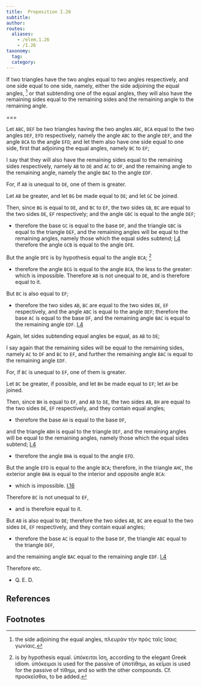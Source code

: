 ```yaml
---
title:  Proposition I.26
subtitle:
author:
routes:
  aliases:
    - /elem.1.26
    - /I.26
taxonomy:
  tag:
  category:
---
```


If two triangles have the two angles equal to two angles respectively, and one side equal to one side, namely, either the side adjoining the equal angles, [^I.26:1] or that subtending one of the equal angles, they will also have the remaining sides equal to the remaining sides and the remaining angle to the remaining angle. 

===

Let `ABC`, `DEF` be two triangles having the two angles `ABC`, `BCA` equal to the two angles `DEF`, `EFD` respectively, namely the angle `ABC` to the angle `DEF`, and the angle `BCA` to the angle `EFD`; and let them also have one side equal to one side, first that adjoining the equal angles, namely `BC` to `EF`;

I say that they will also have the remaining sides equal to the remaining sides respectively, namely `AB` to `DE` and `AC` to `DF`, and the remaining angle to the remaining angle, namely the angle `BAC` to the angle `EDF`.

For, if `AB` is unequal to `DE`, one of them is greater.

Let `AB` be greater, and let `BG` be made equal to `DE`; and let `GC` be joined. 

Then, since `BG` is equal to `DE`, and `BC` to `EF`, the two sides `GB`, `BC` are equal to the two sides `DE`, `EF` respectively; and the angle `GBC` is equal to the angle `DEF`;

- therefore the base `GC` is equal to the base `DF`, and the triangle `GBC` is equal to the triangle `DEF`, and the remaining angles will be equal to the remaining angles, namely those which the equal sides subtend; [I.4] therefore the angle `GCB` is equal to the angle `DFE`.

But the angle `DFE` is by hypothesis equal to the angle `BCA`; [^I.26:2]

- therefore the angle `BCG` is equal to the angle `BCA`, the less to the greater: which is impossible. Therefore `AB` is not unequal to `DE`, and is therefore equal to it.

But `BC` is also equal to `EF`; 

- therefore the two sides `AB`, `BC` are equal to the two sides `DE`, `EF` respectively, and the angle `ABC` is equal to the angle `DEF`; therefore the base `AC` is equal to the base `DF`, and the remaining angle `BAC` is equal to the remaining angle `EDF`. [I.4]

Again, let sides subtending equal angles be equal, as `AB` to `DE`;

I say again that the remaining sides will be equal to the remaining sides, namely `AC` to `DF` and `BC` to `EF`, and further the remaining angle `BAC` is equal to the remaining angle `EDF`.

For, if `BC` is unequal to `EF`, one of them is greater.

Let `BC` be greater, if possible, and let `BH` be made equal to `EF`; let `AH` be joined. 

Then, since `BH` is equal to `EF`, and `AB` to `DE`, the two sides `AB`, `BH` are equal to the two sides `DE`, `EF` respectively, and they contain equal angles;

- therefore the base `AH` is equal to the base `DF`,

and the triangle `ABH` is equal to the triangle `DEF`, and the remaining angles will be equal to the remaining angles, namely those which the equal sides subtend; [I.4]

- therefore the angle `BHA` is equal to the angle `EFD`.

But the angle `EFD` is equal to the angle `BCA`; therefore, in the triangle `AHC`, the exterior angle `BHA` is equal to the interior and opposite angle `BCA`:

- which is impossible. [I.16]

Therefore `BC` is not unequal to `EF`,

- and is therefore equal to it.

But `AB` is also equal to `DE`; therefore the two sides `AB`, `BC` are equal to the two sides `DE`, `EF` respectively, and they contain equal angles;

- therefore the base `AC` is equal to the base `DF`, the triangle `ABC` equal to the triangle `DEF`,

and the remaining angle `BAC` equal to the remaining angle `EDF`. [I.4]

Therefore etc.

- Q. E. D.

## References

[I.4]: /elem.1.4 "Book 1 - Proposition 4"
[I.16]: /elem.1.16 "Book 1 - Proposition 16"

## Footnotes

[^I.26:1]: the side adjoining the equal angles,
    <foreign lang="greek">πλευρὰν τὴν πρὸς ταῖς ἴσαις γωνίαις</foreign>.

[^I.26:2]: is by hypothesis equal.
    <foreign lang="greek">ὑπόκειται ἴση</foreign>, according to the elegant Greek idiom. <foreign lang="greek">ὑπόκειμαι</foreign> is used for the passive of <foreign lang="greek">ὑποτίθημι</foreign>, as <foreign lang="greek">κεῖμαι</foreign> is used for the passive of <foreign lang="greek">τίθημι,</foreign> and so with the other compounds. Cf. <foreign lang="greek">προσκεῖσθαι</foreign>, <quote>to be added.</quote>


